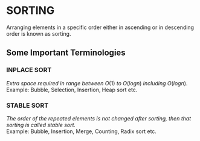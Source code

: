 # SORTING
Arranging elements in a specific order either in ascending or in descending order is known as sorting.

## Some Important Terminologies
### INPLACE SORT
_Extra space required in range between_ $O(1)$ _to O_($logn$) _including O_($logn$).<br>
Example: Bubble, Selection, Insertion, Heap sort etc.

### STABLE SORT
_The order of the repeated elements is not changed after sorting, then that sorting is called stable sort._ <br>
Example: Bubble, Insertion, Merge, Counting, Radix sort etc.
